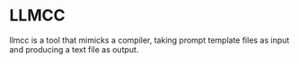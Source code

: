 # LLMCC

llmcc is a tool that mimicks a compiler, taking prompt template files as input and producing a text file as output.


